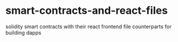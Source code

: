 # smart-contracts-and-react-files
solidity smart contracts with their react frontend file counterparts for building dapps
